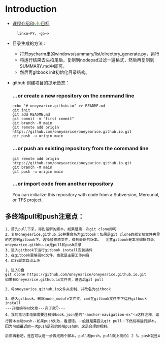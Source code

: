 # Introduction

* [课程介绍和<font color=red>·</font><font color=green>小</font><font color=red>·</font>目标](./introduction/课程介绍和小目标.md)

 		linxu~PY，-go~>



* 目录生成的方法：
  * 打开pycharm里的windows/summary/list/directory_generate.py，运行
  * 将运行结果去头掐尾后，复制到nodepad过滤一遍格式，然后再复制到SUMMARY.md中即可。
  * 然后再gitbook init初始化目录结构。





* github 创建项目的提示备忘：

  ### …or create a new repository on the command line

  

  ```
  echo "# oneyearice.github.io" >> README.md
  git init
  git add README.md
  git commit -m "first commit"
  git branch -M main
  git remote add origin https://github.com/oneyearice/oneyearice.github.io.git
  git push -u origin main
  ```

  ### …or push an existing repository from the command line

  

  ```
  git remote add origin https://github.com/oneyearice/oneyearice.github.io.git
  git branch -M main
  git push -u origin main
  ```

  ### …or import code from another repository

  You can initialize this repository with code from a Subversion, Mercurial, or TFS project.

## 多终端pull和push注意点：

```
1、首先pull下来，得到最新的版本，如果是第一次git clone即可
2、复制oneyearice.github.io并重命名为gitbook；如果是git clone的就复制文件夹里的内容到gitbook下，选择替换原文件，得到最新的版本。  注意gitbook是本地编辑目录，oneyearice.gitbhu.io是pull和push目录
3、进入gitbook下运行gitbook install安装插件
3、在gitbook里编辑md文件，也就是主要工作内容
4、运行脚本自动上传
```

```
1、进入D盘
git clone https://github.com/oneyearice/oneyearice.github.io.git
如果有Oneyearice.github.io文件夹，进去后git pull

2、将oneyearice.github.io文件夹复制，并改名为gitbook

3、进入gitbook，删除node_module文件夹，cmd在gitbook文件夹下运行gitbook install
---开始编写md文章---完了就👇---
4、我的笔记本电脑需要注释掉book.json里的"-anchor-navigation-ex"👈这样注释，运行脚本自动push--如果push失败，看报错，一般就是需要先git pull一下然后再运行脚本，因为可能最近的一次push是别的终端push的。这是合理的机制。
```

```
后面再看吧，是否可以进一步弄成两个脚本，pull和push，pull就上面的1 2 3，push就是4
```

